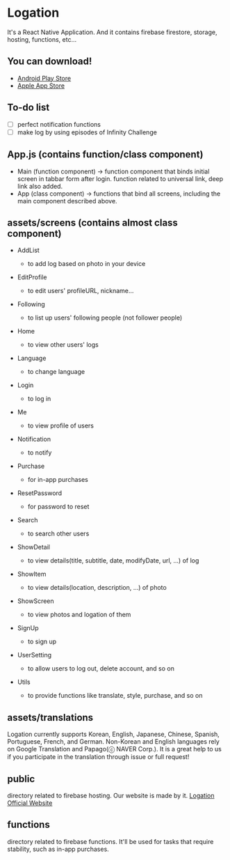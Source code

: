 # Logation
It's a React Native Application. And it contains firebase firestore, storage, hosting, functions, etc...

## You can download!
- [Android Play Store](https://play.google.com/store/apps/details?id=com.hyla981020.logory)
- [Apple App Store](https://apps.apple.com/us/app/logation-with-map-and-photo/id1508263544)

## To-do list
- [ ] perfect notification functions
- [ ] make log by using episodes of Infinity Challenge

## App.js (contains function/class component)
- Main (function component) -> function component that binds initial screen in tabbar form after login. function related to universal link, deep link also added.
- App (class component) -> functions that bind all screens, including the main component described above.

## assets/screens (contains almost class component)
- AddList
  - to add log based on photo in your device

- EditProfile
  - to edit users' profileURL, nickname...

- Following
  - to list up users' following people (not follower people)

- Home
  - to view other users' logs

- Language
  - to change language

- Login
  - to log in

- Me
  - to view profile of users

- Notification
  - to notify

- Purchase
  - for in-app purchases

- ResetPassword
  - for password to reset

- Search
  - to search other users

- ShowDetail
  - to view details(title, subtitle, date, modifyDate, url, ...) of log

- ShowItem
  - to view details(location, description, ...) of photo

- ShowScreen
  - to view photos and logation of them

- SignUp
  - to sign up

- UserSetting
  - to allow users to log out, delete account, and so on

- Utils
  - to provide functions like translate, style, purchase, and so on

## assets/translations
Logation currently supports Korean, English, Japanese, Chinese, Spanish, Portuguese, French, and German. Non-Korean and English languages rely on Google Translation and Papago(ⓒ NAVER Corp.). It is a great help to us if you participate in the translation through issue or full request!

## public
directory related to firebase hosting. Our website is made by it.
[Logation Official Website](https://travelog-4e274.web.app/)

## functions
directory related to firebase functions. It'll be used for tasks that require stability, such as in-app purchases.
